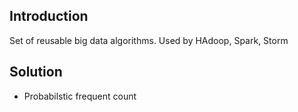 ## Introduction
Set of reusable big data algorithms. Used by HAdoop, Spark, Storm 

## Solution
* Probabilstic frequent count


